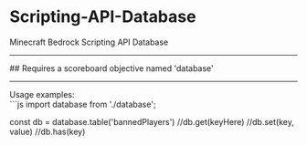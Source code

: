 # Scripting-API-Database
Minecraft Bedrock Scripting API Database
<hr>
## Requires a scoreboard objective named 'database'
<hr>
Usage examples:
<br>
```js
import database from './database';

const db = database.table('bannedPlayers')
//db.get(keyHere)
//db.set(key, value)
//db.has(key)
```
